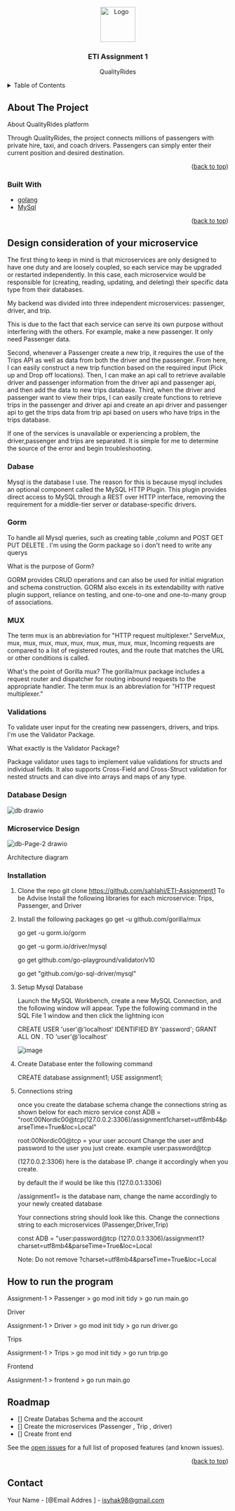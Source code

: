 
<!-- PROJECT LOGO -->
<br />
<div align="center">
  <a href="https//github.com/sahlahi/ETI-Assignment1">
    <img src="images/logo.png" alt="Logo" width="80" height="80">
  </a>

<h3 align="center">ETI Assignment 1</h3>

  <p align="center">
    QualityRides
    <br />
  </p>
</div>



<!-- TABLE OF CONTENTS -->
<details>
  <summary>Table of Contents</summary>
  <ol>
    <li>
      <a href="#about-the-project">About The Project</a>
      <ul>
        <li><a href="#built-with">Built With</a></li>
      </ul>
    </li>
    <li>
      <a href="#getting-started">Getting Started</a>
      <ul>
        <li><a href="#installation">Installation</a></li>
      </ul>
    </li>
    <li><a href="#roadmap">Roadmap</a></li>
    <li><a href="#contact">Contact</a></li>
  </ol>
</details>



<!-- ABOUT THE PROJECT -->
## About The Project
About QualityRides platform

Through QualityRides, the project connects millions of passengers with private hire, taxi, and coach drivers. Passengers can simply enter their current position and desired destination.


<p align="right">(<a href="#top">back to top</a>)</p>



### Built With

* [golang](https://go.dev/)
* [MySql](https://www.mysql.com/)

<p align="right">(<a href="#top">back to top</a>)</p>



<!-- GETTING STARTED -->
## Design consideration of your microservice

The first thing to keep in mind is that microservices are only designed to have one duty and are loosely coupled, so each service may be upgraded or restarted independently. In this case, each microservice would be responsible for (creating, reading, updating, and deleting) their specific data type from their databases.

My backend was divided into three independent microservices: passenger, driver, and trip.

This is due to the fact that each service can serve its own purpose without interfering with the others. For example, make a new passenger. It only need Passenger data.

Second, whenever a Passenger create a new trip, it requires the use of the Trips API as well as data from both the driver and the passenger. From here, I can easily construct a new trip function based on the required input (Pick up and Drop off locations). Then, I can make an api call to retrieve available driver and passenger information from the driver api and passenger api, and then add the data to new trips database. Third, when the driver and passenger want to view their trips, I can easily create functions to retrieve trips in the passenger and driver api and create an api driver and passenger api to get the trips data from trip api based on users who have trips in the trips database.

If one of the services is unavailable or experiencing a problem, the driver,passenger and trips are separated. It is simple for me to determine the source of the error and begin troubleshooting.


### Dabase


Mysql is the database I use. The reason for this is because mysql includes an optional component called the MySQL HTTP Plugin. This plugin provides direct access to MySQL through a REST over HTTP interface, removing the requirement for a middle-tier server or database-specific drivers.

### Gorm
To handle all Mysql queries, such as creating table ,column and POST GET PUT DELETE . I'm using the Gorm package so i don't need to write any querys

What is the purpose of Gorm? 

GORM provides CRUD operations and can also be used for initial migration and schema construction. GORM also excels in its extendability with native plugin support, reliance on testing, and one-to-one and one-to-many group of associations.

###  MUX
The term mux is an abbreviation for "HTTP request multiplexer." ServeMux, mux, mux, mux, mux, mux, mux, mux, mux, mux, Incoming requests are compared to a list of registered routes, and the route that matches the URL or other conditions is called.

What's the point of Gorilla mux?
The gorilla/mux package includes a request router and dispatcher for routing inbound requests to the appropriate handler. The term mux is an abbreviation for "HTTP request multiplexer."
### Validations


To validate user input for the creating new passengers, drivers, and trips. I'm use the Validator Package.

What exactly is the Validator Package?

Package validator uses tags to implement value validations for structs and individual fields. It also supports Cross-Field and Cross-Struct validation for nested structs and can dive into arrays and maps of any type.

### Database Design 

![db drawio](https://user-images.githubusercontent.com/35702954/145712619-542eb1eb-448f-4aef-b3aa-4d5f3f129fe3.png)



### Microservice Design
![db-Page-2 drawio](https://user-images.githubusercontent.com/35702954/145712620-1282cf75-fb3c-4ec5-8e6b-fb41f0eadbed.png)


Architecture diagram
### Installation

1. Clone the repo git clone https://github.com/sahlahi/ETI-Assignment1 To be Advise Install the following libraries for each microservice: Trips, Passenger, and Driver

2. Install the following packages 
    go get -u github.com/gorilla/mux
    
    go get -u gorm.io/gorm
    
    go get -u gorm.io/driver/mysql
    
    go get github.com/go-playground/validator/v10
    
    go get "github.com/go-sql-driver/mysql"
    

3. Setup Mysql Database 

   Launch the MySQL Workbench, create a new MySQL Connection, and the following window will appear. Type the following command        in the SQL File 1 window and then click the lightning icon

      CREATE USER 'user'@'localhost' IDENTIFIED BY 'password';
      GRANT ALL ON *.* TO 'user'@'localhost'
      
      ![image](https://user-images.githubusercontent.com/35702954/145713979-edc22647-72cd-482c-b8df-412bd6e6212d.png)
      
 4. Create Database enter the following command
     
     CREATE database assignment1;  USE assignment1;
     
 5. Connections string

    once you create the database schema change the connections string as shown below for each micro service 
    const ADB = "root:00Nordic00@tcp(127.0.0.2:3306)/assignment1charset=utf8mb4&parseTime=True&loc=Local"
    
    root:00Nordic00@tcp = your user account Change the user and password to the user you just create. example user:password@tcp

    (127.0.0.2:3306) here is the database IP. change it accordingly when you create. 
    
    by default the if would be like this (127.0.0.1:3306)

    /assignment1= is the database nam, change the name accordingly to your newly created database  
    
    Your connections string should look like this. Change the connections string to each microservices (Passenger,Driver,Trip)
    
    const ADB = "user:password@tcp (127.0.0.1:3306)/assignment1?charset=utf8mb4&parseTime=True&loc=Local

    Note: Do not remove ?charset=utf8mb4&parseTime=True&loc=Local




<!-- USAGE EXAMPLES -->
## How to run the program

Assignment-1 > Passenger > go mod init tidy > go run main.go

Driver

Assignment-1 > Driver > go mod init tidy > go run driver.go

Trips

Assignment-1 > Trips > go mod init tidy > go run trip.go

Frontend

Assignment-1 > frontend > go run main.go



<!-- ROADMAP -->
## Roadmap

- [] Create Databas Schema and the account
- [] Create the microservices (Passenger , Trip , driver)
- [] Create front end 

See the [open issues](https://github.com/github_username/repo_name/issues) for a full list of proposed features (and known issues).

<p align="right">(<a href="#top">back to top</a>)</p>


<!-- CONTACT -->
## Contact

Your Name - [@Email Addres ] - isyhak98@gmail.com




